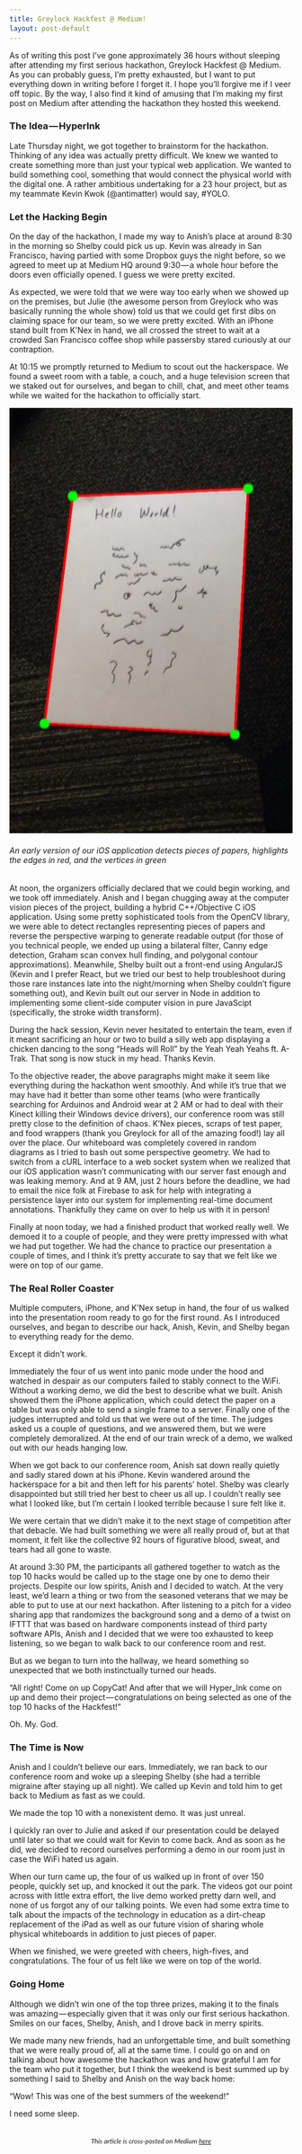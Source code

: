 ```yaml
---
title: Greylock Hackfest @ Medium!
layout: post-default
---
```


As of writing this post I’ve gone approximately 36 hours without sleeping after attending my first serious hackathon, Greylock Hackfest @ Medium. As you can probably guess, I’m pretty exhausted, but I want to put everything down in writing before I forget it. I hope you’ll forgive me if I veer off topic.
By the way, I also find it kind of amusing that I’m making my first post on Medium after attending the hackathon they hosted this weekend.

### The Idea — HyperInk

Late Thursday night, we got together to brainstorm for the hackathon. Thinking of any idea was actually pretty difficult. We knew we wanted to create something more than just your typical web application. We wanted to build something cool, something that would connect the physical world with the digital one. A rather ambitious undertaking for a 23 hour project, but as my teammate Kevin Kwok (@antimatter) would say, #YOLO.

### Let the Hacking Begin

On the day of the hackathon, I made my way to Anish’s place at around 8:30 in the morning so Shelby could pick us up. Kevin was already in San Francisco, having partied with some Dropbox guys the night before, so we agreed to meet up at Medium HQ around 9:30 — a whole hour before the doors even officially opened. I guess we were pretty excited.

As expected, we were told that we were way too early when we showed up on the premises, but Julie (the awesome person from Greylock who was basically running the whole show) told us that we could get first dibs on claiming space for our team, so we were pretty excited. With an iPhone stand built from K’Nex in hand, we all crossed the street to wait at a crowded San Francisco coffee shop while passersby stared curiously at our contraption.

At 10:15 we promptly returned to Medium to scout out the hackerspace. We found a sweet room with a table, a couch, and a huge television screen that we staked out for ourselves, and began to chill, chat, and meet other teams while we waited for the hackathon to officially start.

![Early Version](/img/postimg01.jpeg "Early Version")
###### An early version of our iOS application detects pieces of papers, highlights the edges in red, and the vertices in green

At noon, the organizers officially declared that we could begin working, and we took off immediately. Anish and I began chugging away at the computer vision pieces of the project, building a hybrid C++/Objective C iOS application. Using some pretty sophisticated tools from the OpenCV library, we were able to detect rectangles representing pieces of papers and reverse the perspective warping to generate readable output (for those of you technical people, we ended up using a bilateral filter, Canny edge detection, Graham scan convex hull finding, and polygonal contour approximations). Meanwhile, Shelby built out a front-end using AngularJS (Kevin and I prefer React, but we tried our best to help troubleshoot during those rare instances late into the night/morning when Shelby couldn’t figure something out), and Kevin built out our server in Node in addition to implementing some client-side computer vision in pure JavaScipt (specifically, the stroke width transform).

During the hack session, Kevin never hesitated to entertain the team, even if it meant sacrificing an hour or two to build a silly web app displaying a chicken dancing to the song “Heads will Roll” by the Yeah Yeah Yeahs ft. A-Trak. That song is now stuck in my head. Thanks Kevin.

To the objective reader, the above paragraphs might make it seem like everything during the hackathon went smoothly. And while it’s true that we may have had it better than some other teams (who were frantically searching for Arduinos and Android wear at 2 AM or had to deal with their Kinect killing their Windows device drivers), our conference room was still pretty close to the definition of chaos. K’Nex pieces, scraps of test paper, and food wrappers (thank you Greylock for all of the amazing food!) lay all over the place. Our whiteboard was completely covered in random diagrams as I tried to bash out some perspective geometry. We had to switch from a cURL interface to a web socket system when we realized that our iOS application wasn’t communicating with our server fast enough and was leaking memory. And at 9 AM, just 2 hours before the deadline, we had to email the nice folk at Firebase to ask for help with integrating a persistence layer into our system for implementing real-time document annotations. Thankfully they came on over to help us with it in person!

Finally at noon today, we had a finished product that worked really well. We demoed it to a couple of people, and they were pretty impressed with what we had put together. We had the chance to practice our presentation a couple of times, and I think it’s pretty accurate to say that we felt like we were on top of our game.

### The Real Roller Coaster

Multiple computers, iPhone, and K’Nex setup in hand, the four of us walked into the presentation room ready to go for the first round. As I introduced ourselves, and began to describe our hack, Anish, Kevin, and Shelby began to everything ready for the demo.

Except it didn’t work.

Immediately the four of us went into panic mode under the hood and watched in despair as our computers failed to stably connect to the WiFi. Without a working demo, we did the best to describe what we built. Anish showed them the iPhone application, which could detect the paper on a table but was only able to send a single frame to a server. Finally one of the judges interrupted and told us that we were out of the time. The judges asked us a couple of questions, and we answered them, but we were completely demoralized. At the end of our train wreck of a demo, we walked out with our heads hanging low.

When we got back to our conference room, Anish sat down really quietly and sadly stared down at his iPhone. Kevin wandered around the hackerspace for a bit and then left for his parents’ hotel. Shelby was clearly disappointed but still tried her best to cheer us all up. I couldn’t really see what I looked like, but I’m certain I looked terrible because I sure felt like it.

We were certain that we didn’t make it to the next stage of competition after that debacle. We had built something we were all really proud of, but at that moment, it felt like the collective 92 hours of figurative blood, sweat, and tears had all gone to waste.

At around 3:30 PM, the participants all gathered together to watch as the top 10 hacks would be called up to the stage one by one to demo their projects. Despite our low spirits, Anish and I decided to watch. At the very least, we’d learn a thing or two from the seasoned veterans that we may be able to put to use at our next hackathon. After listening to a pitch for a video sharing app that randomizes the background song and a demo of a twist on IFTTT that was based on hardware components instead of third party software APIs, Anish and I decided that we were too exhausted to keep listening, so we began to walk back to our conference room and rest.

But as we began to turn into the hallway, we heard something so unexpected that we both instinctually turned our heads.

“All right! Come on up CopyCat! And after that we will Hyper_Ink come on up and demo their project — congratulations on being selected as one of the top 10 hacks of the Hackfest!”

Oh. My. God.

### The Time is Now

Anish and I couldn’t believe our ears. Immediately, we ran back to our conference room and woke up a sleeping Shelby (she had a terrible migraine after staying up all night). We called up Kevin and told him to get back to Medium as fast as we could.

We made the top 10 with a nonexistent demo. It was just unreal.

I quickly ran over to Julie and asked if our presentation could be delayed until later so that we could wait for Kevin to come back. And as soon as he did, we decided to record ourselves performing a demo in our room just in case the WiFi hated us again.

When our turn came up, the four of us walked up in front of over 150 people, quickly set up, and knocked it out the park. The videos got our point across with little extra effort, the live demo worked pretty darn well, and none of us forgot any of our talking points. We even had some extra time to talk about the impacts of the technology in education as a dirt-cheap replacement of the iPad as well as our future vision of sharing whole physical whiteboards in addition to just pieces of paper.

When we finished, we were greeted with cheers, high-fives, and congratulations. The four of us felt like we were on top of the world.

### Going Home

Although we didn’t win one of the top three prizes, making it to the finals was amazing — especially given that it was only our first serious hackathon. Smiles on our faces, Shelby, Anish, and I drove back in merry spirits.

We made many new friends, had an unforgettable time, and built something that we were really proud of, all at the same time. I could go on and on talking about how awesome the hackathon was and how grateful I am for the team who put it together, but I think the weekend is best summed up by something I said to Shelby and Anish on the way back home:

“Wow! This was one of the best summers of the weekend!”

I need some sleep.

<div style="text-align: center;font-family:lato,san serif">
<br/>
<span style='font-size:12px'><i>This article is cross-posted on Medium <a href='https://medium.com/hackathon-adventures/greylock-hackfest-medium-e9b6cc2e82a4' target='_blank'>here</a></i></span>
</div>
